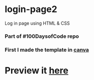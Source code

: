 # login-page2

Log in page using HTML &amp; CSS

### Part of #100DaysofCode repo

### First I made the template in [canva](https://www.canva.com/design/DAFymJa9UmU/OmqBv-EFXhMokXRjeRiilw/view?utm_content=DAFymJa9UmU&utm_campaign=designshare&utm_medium=link&utm_source=editor)

# Preview it [here](https://login-page2-fawn.vercel.app/)
